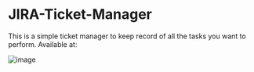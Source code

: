# JIRA-Ticket-Manager
This is a simple ticket manager to keep record of all the tasks you want to perform.
Available at: 


![image]()



